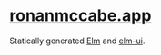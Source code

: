 # [ronanmccabe.app](https://ronanmccabe.app)

Statically generated [Elm](https://elm-lang.org/) and [elm-ui](https://package.elm-lang.org/packages/mdgriffith/elm-ui/latest).
